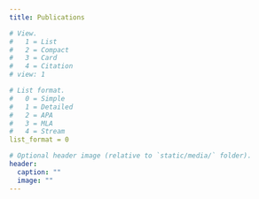 ```yaml
---
title: Publications

# View.
#   1 = List
#   2 = Compact
#   3 = Card
#   4 = Citation
# view: 1

# List format.
#   0 = Simple
#   1 = Detailed
#   2 = APA
#   3 = MLA
#   4 = Stream
list_format = 0

# Optional header image (relative to `static/media/` folder).
header:
  caption: ""
  image: ""
---
```

